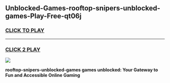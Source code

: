 
## Unblocked-Games-rooftop-snipers-unblocked-games-Play-Free-qt06j
<h3>
<a href="https://premium76.site?title=rooftop-snipers-unblocked-games&ref=18A1">CLICK TO PLAY</a></h3>
<hr>

<h3>
<a href="https://premium76.site?title=rooftop-snipers-unblocked-games&ref=18A1">CLICK 2 PLAY</a>
  
</h3>

<a href="https://premium76.site?title=rooftop-snipers-unblocked-games&ref=18A1"><img src="https://clearcache.store/games.png"></a>


**rooftop-snipers-unblocked-games games unblocked: Your Gateway to Fun and Accessible Online Gaming**
